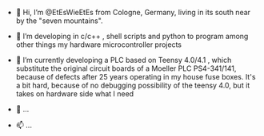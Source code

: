 - 👋 Hi, I’m @EtEsWieEtEs from Cologne, Germany, living in its south near by the "seven mountains".
- 👀 I’m developing in c/c++ , shell scripts and python to program among other things my hardware microcontroller projects
- 🌱 I’m currently developing a PLC based on Teensy 4.0/4.1 , 
      which substitute the original circuit boards of a Moeller PLC PS4-341/141, 
      because of defects after 25 years operating in my house fuse boxes.
      It's a bit hard, because of no debugging possibility of the teensy 4.0, but it takes on hardware side what I need
      
- 💞️ ...
- 📫 ...

<!---
EtEsWieEtEs/EtEsWieEtEs is a ✨ special ✨ repository because its `README.md` (this file) appears on your GitHub profile.
You can click the Preview link to take a look at your changes.
--->

